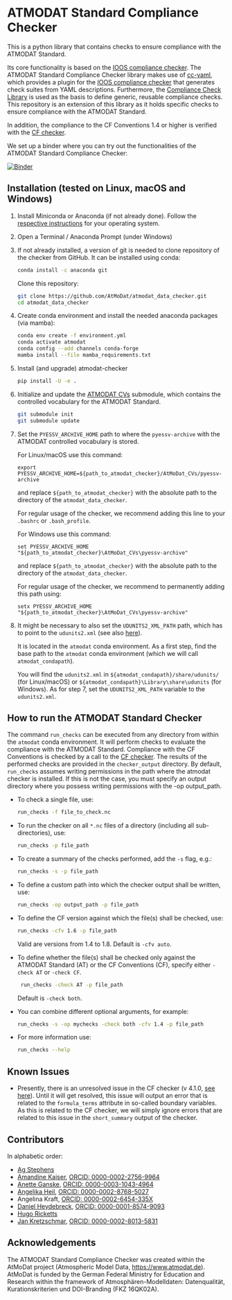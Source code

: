 # ATMODAT Standard Compliance Checker


This is a python library that contains checks to ensure compliance with the ATMODAT Standard.

Its core functionality is based on the [IOOS compliance checker](https://github.com/ioos/compliance-checker). The ATMODAT Standard Compliance Checker library makes use of [cc-yaml](https://github.com/cedadev/cc-yaml), which provides a plugin for the [IOOS compliance checker](https://github.com/ioos/compliance-checker) that generates check suites from YAML descriptions. Furthermore, the [Compliance Check Library](https://github.com/cedadev/compliance-check-lib) is used as the basis to define generic, reusable compliance checks. This repository is an extension of this library as it holds specific checks to ensure compliance with the ATMODAT Standard.

In addition, the compliance to the CF Conventions 1.4 or higher is verified with the [CF checker](https://github.com/cedadev/cf-checker).

We set up a binder where you can try out the functionalities of the ATMODAT Standard Compliance Checker:

[![Binder](https://mybinder.org/badge_logo.svg)](https://mybinder.org/v2/gh/AtMoDat/atmodat_data_checker/HEAD?filepath=notebooks)

## Installation (tested on Linux, macOS and Windows)

1. Install Miniconda or Anaconda (if not already done). Follow the [respective instructions](https://docs.conda.io/projects/conda/en/latest/user-guide/install/index.html#regular-installation) for your operating system.


2. Open a Terminal / Anaconda Prompt (under Windows)


3. If not already installed, a version of git is needed to clone repository of the checker from GitHub. It can be installed using conda:
    ```bash
   conda install -c anaconda git
    ```
   Clone this repository:

   ```bash
   git clone https://github.com/AtMoDat/atmodat_data_checker.git
   cd atmodat_data_checker
   ```

4. Create conda environment and install the needed anaconda packages (via mamba):
   ```bash
   conda env create -f environment.yml
   conda activate atmodat
   conda config --add channels conda-forge
   mamba install --file mamba_requirements.txt
   ```

5. Install (and upgrade) atmodat-checker
   ```bash
   pip install -U -e .
   ```

6. Initialize and update the [ATMODAT CVs](https://github.com/AtMoDat/AtMoDat_CVs) submodule, which contains the controlled vocabulary for the ATMODAT Standard.
   ```bash
   git submodule init
   git submodule update
   ```

7. Set the `PYESSV_ARCHIVE_HOME` path  to where the `pyessv-archive` with the ATMODAT controlled vocabulary is stored. 

   For Linux/macOS use this command:
   ```
   export PYESSV_ARCHIVE_HOME=${path_to_atmodat_checker}/AtMoDat_CVs/pyessv-archive
   ```
   and replace `${path_to_atmodat_checker}` with the absolute path to the directory of the `atmodat_data_checker`. 
   
   For regular usage of the checker, we recommend adding this line to your `.bashrc` or `.bash_profile`. 

   For Windows use this command:
   ```
   set PYESSV_ARCHIVE_HOME "${path_to_atmodat_checker}\AtMoDat_CVs\pyessv-archive"
   ```
   and replace `${path_to_atmodat_checker}` with the absolute path to the directory of the `atmodat_data_checker`.

   For regular usage of the checker, we recommend to permanently adding this path using:
   ```
   setx PYESSV_ARCHIVE_HOME "${path_to_atmodat_checker}\AtMoDat_CVs\pyessv-archive"
   ```

8. It might be necessary to also set the `UDUNITS2_XML_PATH` path, which has to point to the `udunits2.xml` (see also [here](https://ncas-cms.github.io/cfunits/installation.html#dependencies)).

   It is located in the `atmodat` conda environment. As a first step, find the base path to the `atmodat` conda environment (which we will call `atmodat_condapath`). 

   You will find the `udunits2.xml` in `${atmodat_condapath}/share/udunits/` (for Linux/macOS) or `${atmodat_condapath}\Library\share\udunits` (for Windows). As for step 7, set the `UDUNITS2_XML_PATH` variable to the `udunits2.xml`.  


## How to run the ATMODAT Standard Checker

The command `run_checks` can be executed from any directory from within the `atmodat` conda environment. It will perform checks to evaluate the compliance with the ATMODAT Standard.  Compliance with the CF Conventions is checked by a call to the [CF checker](https://github.com/cedadev/cf-checker). The results of the performed checks are provided in the `checker_output` directory. 
By default, `run_checks` assumes writing permissions in the path where the atmodat checker is installed. If this is not the case, you must specify an output directory where you possess writing permissions with the -op output_path.

* To check a single file, use:
   ```bash
   run_checks -f file_to_check.nc
   ```
* To run the checker on all `*.nc` files of a directory (including all sub-directories), use:
   ```bash
   run_checks -p file_path
   ```
* To create a summary of the checks performed, add the `-s` flag, e.g.:
   ```bash
   run_checks -s -p file_path
   ```
* To define a custom path into which the checker output shall be written, use:
   ```bash
   run_checks -op output_path -p file_path
   ```
* To define the CF version against which the file(s) shall be checked, use:
   ```bash
   run_checks -cfv 1.6 -p file_path
   ```
   Valid are versions from 1.4 to 1.8. Default is `-cfv auto`.


* To define whether the file(s) shall be checked only against the ATMODAT Standard (AT) or the CF Conventions (CF), specify either `-check AT` or `-check CF`. 
  ```bash
   run_checks -check AT -p file_path
  ```
   Default is `-check both`.


* You can combine different optional arguments, for example:
   ```bash
   run_checks -s -op mychecks -check both -cfv 1.4 -p file_path
  ```
* For more information use:
  ```bash
  run_checks --help
  ```
  
## Known Issues
* Presently, there is an unresolved issue in the CF checker (v 4.1.0, [see here](https://github.com/cedadev/cf-checker/issues/75)). Until it will get resolved, this issue will output an error that is related to the `formula_terms` attribute in so-called boundary variables. As this is related to the CF checker, we will simply ignore errors that are related to this issue in the `short_summary` output of the checker.

## Contributors

In alphabetic order:

- [Ag Stephens](https://github.com/agstephens)
- [Amandine Kaiser](https://github.com/am-kaiser), [ORCID: 0000-0002-2756-9964](https://orcid.org/0000-0002-2756-9964)
- [Anette Ganske](https://github.com/anganske), [ORCID: 0000-0003-1043-4964](https://orcid.org/0000-0003-1043-4964)
- [Angelika Heil](https://github.com/atmodatcode), [ORCID: 0000-0002-8768-5027](https://orcid.org/0000-0002-8768-5027)
- Angelina Kraft, [ORCID: 0000-0002-6454-335X](https://orcid.org/0000-0002-6454-335X)
- [Daniel Heydebreck](https://github.com/neumannd), [ORCID: 0000-0001-8574-9093](https://orcid.org/0000-0001-8574-9093)
- [Hugo Ricketts](https://github.com/gapintheclouds)
- [Jan Kretzschmar](https://github.com/jkretz), [ORCID: 0000-0002-8013-5831](http://orcid.org/0000-0002-8013-5831)


## Acknowledgements

The ATMODAT Standard Compliance Checker was created within the AtMoDat project (Atmospheric Model Data, <https://www.atmodat.de>). AtMoDat is funded by the German Federal Ministry for Education and Research within the framework of Atmosphären-Modelldaten: Datenqualität, Kurationskriterien und DOI-Branding (FKZ 16QK02A).
